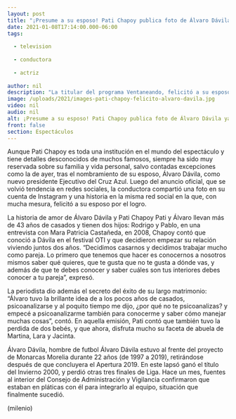 ```yaml
---
layout: post
title: "¡Presume a su esposo! Pati Chapoy publica foto de Álvaro Dávila ya con los colores del Cruz Azul"
date: 2021-01-08T17:14:00.000-06:00
tags:
  
  - television
  
  - conductora
  
  - actriz
  
author: nil
description: "La titular del programa Ventaneando, felicitó a su esposo, recién nombrado presidente Ejecutivo del Cruz Azul. "
image: /uploads/2021/images-pati-chapoy-felicito-alvaro-davila.jpg
video: nil
audio: nil
alt: ¡Presume a su esposo! Pati Chapoy publica foto de Álvaro Dávila ya con los colores del Cruz Azul
front: false
section: Espectáculos
---
```


Aunque Pati Chapoy es toda una institución en el mundo del espectáculo y tiene detalles desconocidos de muchos famosos, siempre ha sido muy reservada sobre su familia y vida personal, salvo contadas excepciones como la de ayer, tras el nombramiento de su esposo, Álvaro Dávila, como nuevo presidente Ejecutivo del Cruz Azul. Luego del anuncio oficial, que se volvió tendencia en redes sociales, la conductora compartió una foto en su cuenta de Instagram y una historia en la misma red social en la que, con mucha mesura, felicitó a su esposo por el logro. 

La historia de amor de Álvaro Dávila y Pati Chapoy Pati y Álvaro llevan más de 43 años de casados y tienen dos hijos: Rodrigo y Pablo, en una entrevista con Mara Patricia Castañeda, en 2008, Chapoy contó que conoció a Dávila en el festival OTI y que decidieron empezar su relación viviendo juntos dos años. “Decidimos casarnos y decidimos trabajar mucho como pareja. Lo primero que tenemos que hacer es conocernos a nosotros mismos saber qué quieres, que te gusta que no te gusta a dónde vas, y además de que te debes conocer y saber cuáles son tus interiores debes conocer a tu pareja”, expresó. 

La periodista dio además el secreto del éxito de su largo matrimonio: “Álvaro tuvo la brillante idea de a los pocos años de casados, psicoanalizarse y al poquito tiempo me dijo, ¿por qué no te psicoanalizas? y empecé a psicoanalizarme también para conocerme y saber cómo manejar muchas cosas”, contó. En aquella emisión, Pati contó que también tuvo la perdida de dos bebés, y que ahora, disfruta mucho su faceta de abuela de Martina, Lara y Jacinta. 

Álvaro Dávila, hombre de futbol  Álvaro Dávila estuvo al frente del proyecto de Monarcas Morelia durante 22 años (de 1997 a 2019), retirándose después de que concluyera el Apertura 2019. En este lapsó ganó el título del Invierno 2000, y perdió otras tres finales de Liga.  Hace un mes, fuentes al interior del Consejo de Administración y Vigilancia confirmaron que estaban en pláticas con él para integrarlo al equipo, situación que finalmente sucedió.  

(milenio)